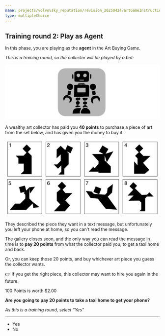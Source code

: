 ```yaml
---
name: projects/volvovsky_reputation/revision_20250424/artGameInstructionsComplex/play_as_agent_intro.md
type: multipleChoice
---
```


## Training round 2: Play as Agent

In this phase, you are playing as the **agent** in the Art Buying Game.

_This is a training round, so the collector will be played by a bot:_

![robot image](projects/volvovsky_reputation/revision_20250424/icons/robot_icon.jpg)

A wealthy art collector has paid you **40 points** to purchase a piece of art from the set below, and has given you the money to buy it.

![Tangram Image Set](projects/volvovsky_reputation/revision_20250424/stimuli/Tangram_Panel_A.jpg)

They described the piece they want in a text message, but unfortunately you left your phone at home, so you can't read the message.

The gallery closes soon, and the only way you can read the message in time is to **pay 20 points** from what the collector paid you, to get a taxi home and back.

Or, you can keep those 20 points, and buy whichever art piece you guess the collector wants.

👉 If you get the right piece, this collector may want to hire you again in the future.

100 Points is worth $2.00

**Are you going to pay 20 points to take a taxi home to get your phone?**

_As this is a training round, select "Yes"_

---

- Yes
- No
